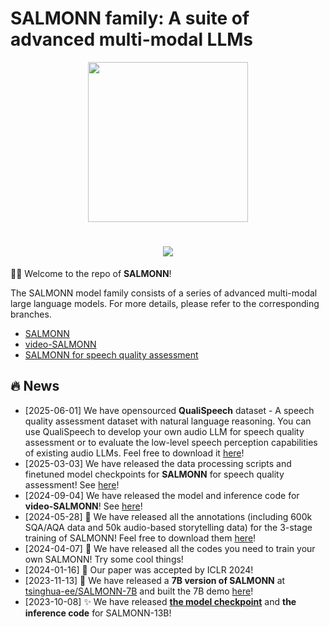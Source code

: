 # SALMONN family: A suite of advanced multi-modal LLMs

<div align=center><img src="resource/salmon.png" height="256px" width="256px"/></div>

<h1 align="center">
  <a href="https://git.io/typing-svg">
    <img src="https://readme-typing-svg.herokuapp.com/?lines=Hello,+There!+👋;Welcome+to+SALMONN+family!;&center=true&size=20">
  </a>
</h1>

🚀🚀 Welcome to the repo of **SALMONN**!

The SALMONN model family consists of a series of advanced multi-modal large language models. For more details, please refer to the corresponding branches.

- [SALMONN]([https://huggingface.co/tsinghua-ee/SALMONN/blob/main/salmonn_v1.pth](https://github.com/bytedance/SALMONN/tree/salmonn))
- [video-SALMONN]([https://huggingface.co/tsinghua-ee/SALMONN/blob/main/salmonn_v1.pth](https://github.com/bytedance/SALMONN/tree/videosalmonn))
- [SALMONN for speech quality assessment]([https://huggingface.co/tsinghua-ee/SALMONN/blob/main/salmonn_v1.pth](https://github.com/bytedance/SALMONN/tree/speech_quality_assessment))

## 🔥 News
- [2025-06-01] We have opensourced **QualiSpeech** dataset - A speech quality assessment dataset with natural language reasoning. You can use QualiSpeech to develop your own audio LLM for speech quality assessment or to evaluate the low-level speech perception capabilities of existing audio LLMs. Feel free to download it [here](https://huggingface.co/datasets/tsinghua-ee/QualiSpeech)!
- [2025-03-03] We have released the data processing scripts and finetuned model checkpoints for **SALMONN** for speech quality assessment! See [here](quality_assessment/README.md)!
- [2024-09-04] We have released the model and inference code for **video-SALMONN**! See [here](video_salmonn/README.md)!
- [2024-05-28] 🧳 We have released all the annotations (including 600k SQA/AQA data and 50k audio-based storytelling data) for the 3-stage training of SALMONN! Feel free to download them [here](https://drive.google.com/file/d/15cQO--rtMM9JD22y-A5oXXvT3DujgE2e/view?usp=sharing)!
- [2024-04-07] 🤖 We have released all the codes you need to train your own SALMONN! Try some cool things!
- [2024-01-16] 💖 Our paper was accepted by ICLR 2024!
- [2023-11-13] 🎁 We have released a **7B version of SALMONN** at [tsinghua-ee/SALMONN-7B](https://huggingface.co/tsinghua-ee/SALMONN-7B) and built the 7B demo [here](https://huggingface.co/spaces/tsinghua-ee/SALMONN-7B-gradio)!
- [2023-10-08] ✨ We have released [**the model checkpoint**](https://huggingface.co/tsinghua-ee/SALMONN) and **the inference code** for SALMONN-13B!

